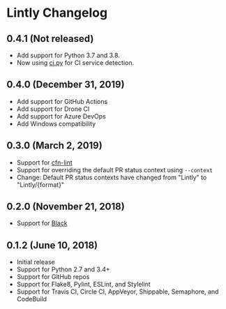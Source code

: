# Lintly Changelog

## 0.4.1 (Not released)

* Add support for Python 3.7 and 3.8.
* Now using [ci.py](https://github.com/grantmcconnaughey/ci.py) for CI service detection.

## 0.4.0 (December 31, 2019)

* Add support for GitHub Actions
* Add support for Drone CI
* Add support for Azure DevOps
* Add Windows compatibility

## 0.3.0 (March 2, 2019)

* Support for [cfn-lint](https://github.com/aws-cloudformation/cfn-python-lint)
* Support for overriding the default PR status context using `--context`
* Change: Default PR status contexts have changed from "Lintly" to "Lintly/{format}"

## 0.2.0 (November 21, 2018)

* Support for [Black](https://black.readthedocs.io/en/stable/)

## 0.1.2 (June 10, 2018)

* Initial release
* Support for Python 2.7 and 3.4+
* Support for GitHub repos
* Support for Flake8, Pylint, ESLint, and Stylelint
* Support for Travis CI, Circle CI, AppVeyor, Shippable, Semaphore, and CodeBuild
